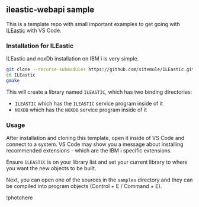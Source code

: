 ## ileastic-webapi sample

This is a template repo with small important examples to get going with [ILEastic](https://github.com/sitemule/ILEastic) with VS Code.

### Installation for ILEastic

ILEastic and noxDb installation on IBM i is very simple.

```sh
git clone --recurse-submodules https://github.com/sitemule/ILEastic.git
cd ILEastic
gmake
```

This will create a library named `ILEASTIC`, which has two binding directories:

* `ILEASTIC` which has the `ILEASTIC` service program inside of it
* `NOXDB` which has the `NOXDB` service program inside of it

### Usage

After installation and cloning this template, open it inside of VS Code and connect to a system. VS Code may show you a message about installing recommended extensions - which are the IBM i specific extensions.

Ensure `ILEASTIC` is on your library list and set your current library to where you want the new objects to be built.

Next, you can open one of the sources in the `samples` directory and they can be compiled into program objects (Control + E / Command + E).

!photohere